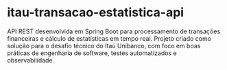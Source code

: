 # itau-transacao-estatistica-api
API REST desenvolvida em Spring Boot para processamento de transações financeiras e cálculo de estatísticas em tempo real. Projeto criado como solução para o desafio técnico do Itaú Unibanco, com foco em boas práticas de engenharia de software, testes automatizados e observabilidade.
